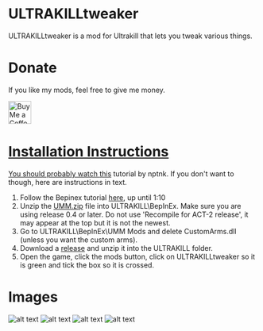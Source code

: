 # ULTRAKILLtweaker
ULTRAKILLtweaker is a mod for Ultrakill that lets you tweak various things.

# Donate
If you like my mods, feel free to give me money.

<a href='https://ko-fi.com/waff1e_' target='_blank'><img height='35' style='border:0px;height:46px;' src='https://az743702.vo.msecnd.net/cdn/kofi3.png?v=0' border='0' alt='Buy Me a Coffee at ko-fi.com' />

# Installation Instructions
You should probably watch [this](https://www.youtube.com/watch?v=h61ZGZp7A44) tutorial by nptnk.
If you don't want to though, here are instructions in text.

1. Follow the Bepinex tutorial [here](https://www.youtube.com/watch?v=meNiXcbPh_s), up until 1:10
2. Unzip the [UMM.zip](https://github.com/Temperz87/ultra-mod-manager/releases/) file into ULTRAKILL\BepInEx. Make sure you are using release 0.4 or later. Do not use 'Recompile for ACT-2 release', it may appear at the top but it is not the newest.
3. Go to ULTRAKILL\BepInEx\UMM Mods and delete CustomArms.dll (unless you want the custom arms).
4. Download a [release](https://github.com/wafflethings/ULTRAKILLtweaker/releases) and unzip it into the ULTRAKILL folder.
5. Open the game, click the mods button, click on ULTRAKILLtweaker so it is green and tick the box so it is crossed.

# Images
![alt text](https://media.discordapp.net/attachments/727956051156271175/1011399385030086727/unknown.png?width=1193&height=671)
![alt text](https://media.discordapp.net/attachments/727956051156271175/1011399577733181530/unknown.png?width=1193&height=671)
![alt text](https://media.discordapp.net/attachments/727956051156271175/1011400263141175296/unknown.png?width=1193&height=671)
![alt text](https://media.discordapp.net/attachments/727956051156271175/1011402675948109874/unknown.png?width=1193&height=671)
